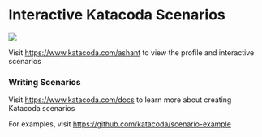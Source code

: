 # Interactive Katacoda Scenarios

[![](http://shields.katacoda.com/katacoda/ashant/count.svg)](https://www.katacoda.com/ashant "Get your profile on Katacoda.com")

Visit https://www.katacoda.com/ashant to view the profile and interactive scenarios

### Writing Scenarios
Visit https://www.katacoda.com/docs to learn more about creating Katacoda scenarios

For examples, visit https://github.com/katacoda/scenario-example
